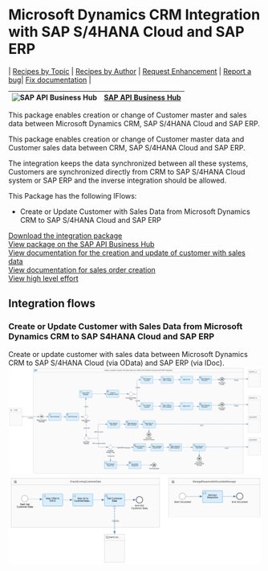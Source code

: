 # Microsoft Dynamics CRM Integration with SAP S/4HANA Cloud and SAP ERP 

\| [Recipes by Topic](../../readme.md ) \| [Recipes by Author](../../author.md ) \| [Request Enhancement](https://github.com/SAP-samples/cloud-integration-flow/issues/new?assignees=&labels=Recipe%20Fix,enhancement&template=recipe-request.md&title=Improve%20Microsoft%20Dynamics%20CRM%20Integration%20with%20SAP%20S/4HANA%20Cloud%20and%20SAP%20ERP) \| [Report a bug](https://github.com/SAP-samples/cloud-integration-flow/issues/new?assignees=&labels=Recipe%20Fix,bug&template=bug_report.md&title=Issue%20with%20Microsoft%20Dynamics%20CRM%20Integration%20with%20SAP%20S/4HANA%20Cloud%20and%20SAP%20ERP)\| [Fix documentation](https://github.com/SAP-samples/cloud-integration-flow/issues/new?assignees=&labels=Recipe%20Fix,documentation&template=bug_report.md&title=Docu%20fix%20Microsoft%20Dynamics%20CRM%20Integration%20with%20SAP%20S/4HANA%20Cloud%20and%20SAP%20ERP) \| 

 ![SAP API Business Hub](https://github.com/SAPAPIBusinessHub.png?size=50 ) | [SAP API Business Hub](https://api.sap.com/allcommunity) | 
 ----|----| 

This package enables creation or change of Customer master and sales data between Microsoft Dynamics CRM, SAP S/4HANA Cloud and SAP ERP.

<p>This package enables creation or change of Customer master data and Customer sales data between CRM, SAP S/4HANA Cloud and SAP ERP.</p>
<p>The integration keeps the data synchronized between all these systems, Customers are synchronized directly from CRM to SAP S/4HANA Cloud system or SAP ERP and the inverse integration should be allowed.</p>
<p>This Package has the following IFlows:&nbsp;</p>
<ul>
 <li>Create or Update Customer with Sales Data from Microsoft Dynamics CRM to SAP S/4HANA Cloud and SAP ERP</li>
</ul>

[Download the integration package](MicrosoftDynamicsCRMIntegrationwithSAPS_4HANACloudandSAPERP.zip)\
[View package on the SAP API Business Hub](https://api.sap.com/package/CRMIntegrationwithSAPS4HANACloudandSAPERP)\
[View documentation for the creation and update of customer with sales data](CreateorUpdateCustomerwithSalesDatafromCRMtoSAPS4HANACloudandSAPERP.pdf)\
[View documentation for sales order creation](CreateSalesOrderfromCRMtoSAPS4HANACloud.pdf)\
[View high level effort](effort.md)
## Integration flows
### Create or Update Customer with Sales Data from Microsoft Dynamics CRM to SAP S4HANA Cloud and SAP ERP 
Create or update customer with sales data between Microsoft Dynamics CRM to SAP S/4HANA Cloud (via OData) and SAP ERP (via IDoc). \
 ![input-image](Create_or_Update_Customer_with_Sales_Data_from_CRM_to_SAP_S4HANA_Cloud_and_SAP_ERP_1.png)\
 ![input-image](Create_or_Update_Customer_with_Sales_Data_from_CRM_to_SAP_S4HANA_Cloud_and_SAP_ERP_2.png)